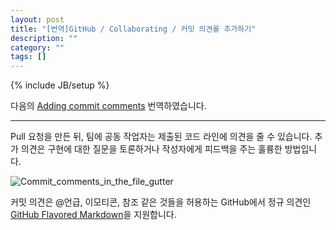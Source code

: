 ```yaml
---
layout: post
title: "[번역]GitHub / Collaborating / 커밋 의견를 추가하기"
description: ""
category: ""
tags: []
---
```

{% include JB/setup %}

다음의 [Adding commit comments](https://help.github.com/articles/adding-commit-comments) 번역하였습니다.

---

Pull 요청을 만든 뒤, 팀에 공동 작업자는 제출된 코드 라인에 의견을 줄 수 있습니다. 추가 의견은 구현에 대한 질문을 토론하거나 작성자에게 피드백을 주는 훌륭한 방법입니다. 

![Commit_comments_in_the_file_gutter](../../../../image/2013/Commit_comments_in_the_file_gutter.png)

커밋 의견은 @언급, 이모티콘, 참조 같은 것들을 허용하는 GitHub에서 정규 의견인 [GitHub Flavored Markdown](https://help.github.com/articles/github-flavored-markdown)을 지원합니다.